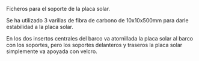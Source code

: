 Ficheros para el soporte de la placa solar.

Se ha utilizado 3 varillas de fibra de carbono de 10x10x500mm para darle estabilidad a la placa solar.

En los dos insertos centrales del barco va atornillada la placa solar al barco con los soportes, pero los soportes delanteros y traseros la placa solar simplemente va apoyada con velcro.
